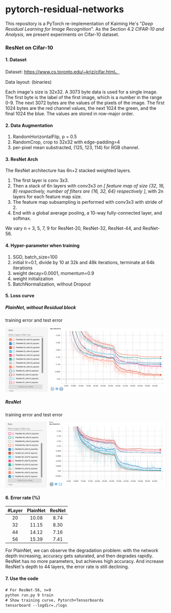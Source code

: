 # pytorch-residual-networks

This repository is a PyTorch re-implementation of Kaiming He's "*Deep Residual Learning for Image Recognition*". As the Section 4.2 *CIFAR-10 and Analysis*, we present experiments on Cifar-10 dataset.

### ResNet on Cifar-10

#### 1. Dataset

Dataset: https://www.cs.toronto.edu/~kriz/cifar.html。

Data layout: (binaries)

Each image's size is 32x32. A 3073 byte data is used for a single image. The first byte is the label of the first image, which is a number in the range 0-9. The next 3072 bytes are the values of the pixels of the image. The first 1024 bytes are the red channel values, the next 1024 the green, and the final 1024 the blue. The values are stored in row-major order.

#### 2. Data Augmentation

1. RandomHorizontalFlip, p = 0.5
2. RandomCrop, crop to 32x32 with edge-padding=4
3. per-pixel mean substracted, (125, 123, 114) for RGB channel.

#### 3. ResNet Arch

The ResNet architecture has 6n+2 stacked weighted layers.

1. The first layer is conv 3x3.
2. Then a stack of 6n layers with conv3x3 on *[ feature map of size {32, 16, 8} respectively, number of filters are {16, 32, 64} respectively ]*, with 2n layers for each feature map size. 
3. The feature map subsampling is performed with conv3x3 with stride of 2.
4. End with a global average pooling, a 10-way fully-connected layer, and softmax.

We vary n = 3, 5, 7, 9 for ResNet-20, ResNet-32, ResNet-44, and ResNet-56.

#### 4. Hyper-parameter when training

1. SGD, batch_size=100
2. initial lr=0.1, divide by 10 at 32k and 48k iterations, terminate at 64k iterations
3. weight decay=0.0001, momentum=0.9
4. weight initialization
5. BatchNormalization, without Dropout

#### 5. Loss curve

##### PlainNet, without Residual block

training error and test error

![1567007418500](README.assets/1567007418500.png)

##### ResNet

training error and test error

![1567007442247](README.assets/1567007442247.png)

#### 6. Error rate (%)

| #Layer | PlainNet | ResNet |
| :----: | :------: | :----: |
|   20   |  10.08   |  8.74  |
|   32   |  11.15   |  8.30  |
|   44   |  14.12   |  7.16  |
|   56   |  15.39   |  7.41  |

For PlainNet, we can observe the degradation problem: with the network depth increasing, accuracy gets saturated, and then degrades rapidly. ResNet has no more parameters, but achieves high accuracy. And increase ResNet's depth to 44 layers, the error rate is still declining.

#### 7. Use the code

```shell
# For ResNet-56, n=9
python run.py 9 train
# Show training curve, Pytorch+Tensorboardx
tensorboard --logdir=./logs
```

